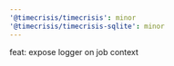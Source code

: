 ```yaml
---
'@timecrisis/timecrisis': minor
'@timecrisis/timecrisis-sqlite': minor
---
```


feat: expose logger on job context
